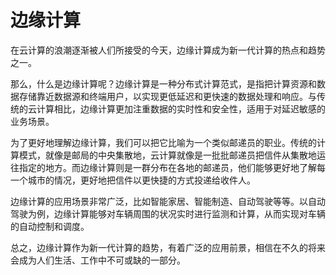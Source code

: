 # 边缘计算

在云计算的浪潮逐渐被人们所接受的今天，边缘计算成为新一代计算的热点和趋势之一。

那么，什么是边缘计算呢？边缘计算是一种分布式计算范式，是指把计算资源和数据存储靠近数据源和终端用户，以实现更低延迟和更快速的数据处理和响应。与传统的云计算相比，边缘计算更加注重数据的实时性和安全性，适用于对延迟敏感的业务场景。

为了更好地理解边缘计算，我们可以把它比喻为一个类似邮递员的职业。传统的计算模式，就像是邮局的中央集散地，云计算就像是一批批邮递员把信件从集散地运往指定的地方。而边缘计算则是一群分布在各地的邮递员，他们能够更好地了解每一个城市的情况，更好地把信件以更快捷的方式投递给收件人。

边缘计算的应用场景非常广泛，比如智能家居、智能制造、自动驾驶等等。以自动驾驶为例，边缘计算能够对车辆周围的状况实时进行监测和计算，从而实现对车辆的自动控制和调度。

总之，边缘计算作为新一代计算的趋势，有着广泛的应用前景，相信在不久的将来会成为人们生活、工作中不可或缺的一部分。